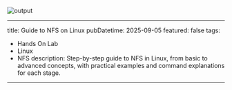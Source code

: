 ![output](@/assets/images/Screenshot_20251013_155057.png)

---
title: Guide to NFS on Linux
pubDatetime: 2025-09-05
featured: false
tags:
  - Hands On Lab
  - Linux
  - NFS
description: Step-by-step guide to NFS in Linux, from basic to advanced concepts, with practical examples and command explanations for each stage.
---






